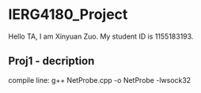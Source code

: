 # IERG4180_Project
Hello TA, I am Xinyuan Zuo.
My student ID is 1155183193.

## Proj1 - decription
compile line: g++ NetProbe.cpp -o NetProbe -lwsock32
